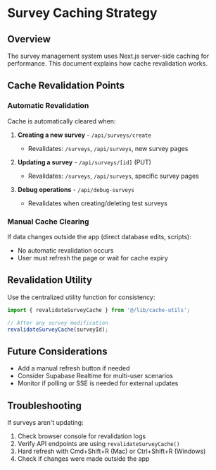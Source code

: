 # Survey Caching Strategy

## Overview
The survey management system uses Next.js server-side caching for performance. This document explains how cache revalidation works.

## Cache Revalidation Points

### Automatic Revalidation
Cache is automatically cleared when:

1. **Creating a new survey** - `/api/surveys/create`
   - Revalidates: `/surveys`, `/api/surveys`, new survey pages

2. **Updating a survey** - `/api/surveys/[id]` (PUT)
   - Revalidates: `/surveys`, `/api/surveys`, specific survey pages

3. **Debug operations** - `/api/debug-surveys`
   - Revalidates when creating/deleting test surveys

### Manual Cache Clearing
If data changes outside the app (direct database edits, scripts):
- No automatic revalidation occurs
- User must refresh the page or wait for cache expiry

## Revalidation Utility
Use the centralized utility function for consistency:

```typescript
import { revalidateSurveyCache } from '@/lib/cache-utils';

// After any survey modification
revalidateSurveyCache(surveyId);
```

## Future Considerations
- Add a manual refresh button if needed
- Consider Supabase Realtime for multi-user scenarios
- Monitor if polling or SSE is needed for external updates

## Troubleshooting
If surveys aren't updating:
1. Check browser console for revalidation logs
2. Verify API endpoints are using `revalidateSurveyCache()`
3. Hard refresh with Cmd+Shift+R (Mac) or Ctrl+Shift+R (Windows)
4. Check if changes were made outside the app